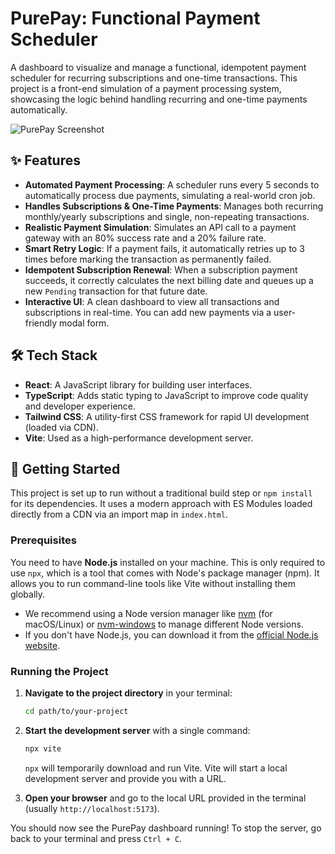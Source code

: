 # PurePay: Functional Payment Scheduler

A dashboard to visualize and manage a functional, idempotent payment scheduler for recurring subscriptions and one-time transactions. This project is a front-end simulation of a payment processing system, showcasing the logic behind handling recurring and one-time payments automatically.

![PurePay Screenshot](https://storage.googleapis.com/pr-prd-filestore-f922/github/com/google/generative-ai-docs/files/a6589578-1960-4965-b74a-f2b740520a06/PurePay-Screenshot.png)

## ✨ Features

- **Automated Payment Processing**: A scheduler runs every 5 seconds to automatically process due payments, simulating a real-world cron job.
- **Handles Subscriptions & One-Time Payments**: Manages both recurring monthly/yearly subscriptions and single, non-repeating transactions.
- **Realistic Payment Simulation**: Simulates an API call to a payment gateway with an 80% success rate and a 20% failure rate.
- **Smart Retry Logic**: If a payment fails, it automatically retries up to 3 times before marking the transaction as permanently failed.
- **Idempotent Subscription Renewal**: When a subscription payment succeeds, it correctly calculates the next billing date and queues up a new `Pending` transaction for that future date.
- **Interactive UI**: A clean dashboard to view all transactions and subscriptions in real-time. You can add new payments via a user-friendly modal form.

## 🛠️ Tech Stack

- **React**: A JavaScript library for building user interfaces.
- **TypeScript**: Adds static typing to JavaScript to improve code quality and developer experience.
- **Tailwind CSS**: A utility-first CSS framework for rapid UI development (loaded via CDN).
- **Vite**: Used as a high-performance development server.

## 🚀 Getting Started

This project is set up to run without a traditional build step or `npm install` for its dependencies. It uses a modern approach with ES Modules loaded directly from a CDN via an import map in `index.html`.

### Prerequisites

You need to have **Node.js** installed on your machine. This is only required to use `npx`, which is a tool that comes with Node's package manager (npm). It allows you to run command-line tools like Vite without installing them globally.

- We recommend using a Node version manager like [nvm](https://github.com/nvm-sh/nvm) (for macOS/Linux) or [nvm-windows](https://github.com/coreybutler/nvm-windows) to manage different Node versions.
- If you don't have Node.js, you can download it from the [official Node.js website](https://nodejs.org/).

### Running the Project

1.  **Navigate to the project directory** in your terminal:
    ```bash
    cd path/to/your-project
    ```

2.  **Start the development server** with a single command:
    ```bash
    npx vite
    ```

    `npx` will temporarily download and run Vite. Vite will start a local development server and provide you with a URL.

3.  **Open your browser** and go to the local URL provided in the terminal (usually `http://localhost:5173`).

You should now see the PurePay dashboard running! To stop the server, go back to your terminal and press `Ctrl + C`.
